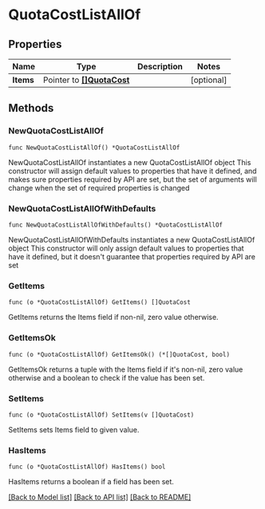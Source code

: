 # QuotaCostListAllOf

## Properties

Name | Type | Description | Notes
------------ | ------------- | ------------- | -------------
**Items** | Pointer to [**[]QuotaCost**](QuotaCost.md) |  | [optional] 

## Methods

### NewQuotaCostListAllOf

`func NewQuotaCostListAllOf() *QuotaCostListAllOf`

NewQuotaCostListAllOf instantiates a new QuotaCostListAllOf object
This constructor will assign default values to properties that have it defined,
and makes sure properties required by API are set, but the set of arguments
will change when the set of required properties is changed

### NewQuotaCostListAllOfWithDefaults

`func NewQuotaCostListAllOfWithDefaults() *QuotaCostListAllOf`

NewQuotaCostListAllOfWithDefaults instantiates a new QuotaCostListAllOf object
This constructor will only assign default values to properties that have it defined,
but it doesn't guarantee that properties required by API are set

### GetItems

`func (o *QuotaCostListAllOf) GetItems() []QuotaCost`

GetItems returns the Items field if non-nil, zero value otherwise.

### GetItemsOk

`func (o *QuotaCostListAllOf) GetItemsOk() (*[]QuotaCost, bool)`

GetItemsOk returns a tuple with the Items field if it's non-nil, zero value otherwise
and a boolean to check if the value has been set.

### SetItems

`func (o *QuotaCostListAllOf) SetItems(v []QuotaCost)`

SetItems sets Items field to given value.

### HasItems

`func (o *QuotaCostListAllOf) HasItems() bool`

HasItems returns a boolean if a field has been set.


[[Back to Model list]](../README.md#documentation-for-models) [[Back to API list]](../README.md#documentation-for-api-endpoints) [[Back to README]](../README.md)



